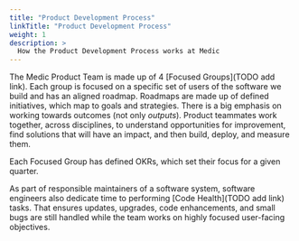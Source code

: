 ```yaml
---
title: "Product Development Process"
linkTitle: "Product Development Process"
weight: 1
description: >
  How the Product Development Process works at Medic
---
```


The Medic Product Team is made up of 4 [Focused Groups](TODO add link). Each group is focused on a specific set of users of the software we build and has an aligned roadmap. Roadmaps are made up of defined initiatives, which map to goals and strategies. There is a big emphasis on working towards outcomes (not only *outputs*). Product teammates work together, across disciplines, to understand opportunities for improvement, find solutions that will have an impact, and then build, deploy, and measure them.

Each Focused Group has defined OKRs, which set their focus for a given quarter.

As part of responsible maintainers of a software system, software engineers also dedicate time to performing [Code Health](TODO add link) tasks. That ensures updates, upgrades, code enhancements, and small bugs are still handled while the team works on highly focused user-facing objectives.